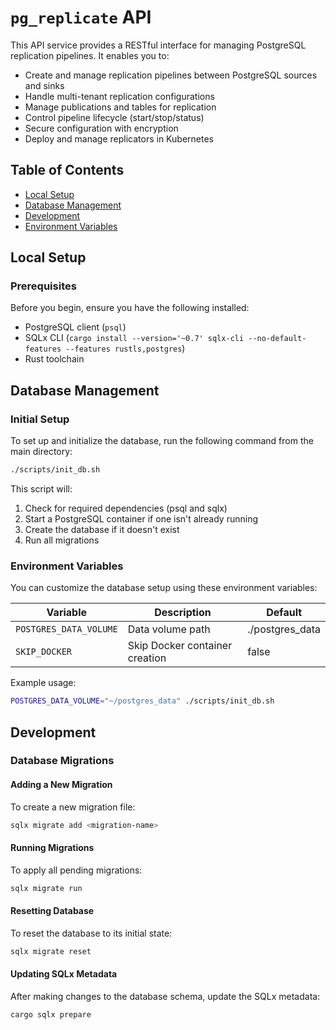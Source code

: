 # `pg_replicate` API

This API service provides a RESTful interface for managing PostgreSQL replication pipelines. It enables you to:

- Create and manage replication pipelines between PostgreSQL sources and sinks
- Handle multi-tenant replication configurations
- Manage publications and tables for replication
- Control pipeline lifecycle (start/stop/status)
- Secure configuration with encryption
- Deploy and manage replicators in Kubernetes

## Table of Contents
- [Local Setup](#local-setup)
- [Database Management](#database-management)
- [Development](#development)
- [Environment Variables](#environment-variables)

## Local Setup

### Prerequisites
Before you begin, ensure you have the following installed:
- PostgreSQL client (`psql`)
- SQLx CLI (`cargo install --version='~0.7' sqlx-cli --no-default-features --features rustls,postgres`)
- Rust toolchain

## Database Management

### Initial Setup
To set up and initialize the database, run the following command from the main directory:

```bash
./scripts/init_db.sh
```

This script will:
1. Check for required dependencies (psql and sqlx)
2. Start a PostgreSQL container if one isn't already running
3. Create the database if it doesn't exist
4. Run all migrations

### Environment Variables
You can customize the database setup using these environment variables:

| Variable               | Description                    | Default         |
|------------------------|--------------------------------|-----------------|
| `POSTGRES_DATA_VOLUME` | Data volume path               | ./postgres_data |
| `SKIP_DOCKER`          | Skip Docker container creation | false           |

Example usage:
```bash
POSTGRES_DATA_VOLUME="~/postgres_data" ./scripts/init_db.sh
```

## Development

### Database Migrations

#### Adding a New Migration
To create a new migration file:
```bash
sqlx migrate add <migration-name>
```

#### Running Migrations
To apply all pending migrations:
```bash
sqlx migrate run
```

#### Resetting Database
To reset the database to its initial state:
```bash
sqlx migrate reset
```

#### Updating SQLx Metadata
After making changes to the database schema, update the SQLx metadata:
```bash
cargo sqlx prepare
```